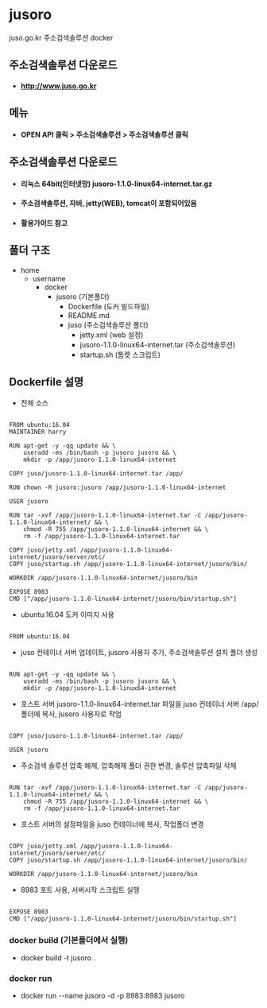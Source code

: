 # jusoro
juso.go.kr 주소검색솔루션 docker

## 주소검색솔루션 다운로드
* #### http://www.juso.go.kr

## 메뉴
* #### OPEN API 클릭 > 주소검색솔루션 > 주소검색솔루션 클릭

## 주소검색솔루션 다운로드
* #### 리눅스 64bit(인터넷망) jusoro-1.1.0-linux64-internet.tar.gz
* #### 주소검색솔루션, 자바, jetty(WEB), tomcat이 포함되어있음
* #### 활용가이드 참고

## 폴더 구조
* home
  * username
    * docker
      * jusoro (기본폴더)
        * Dockerfile (도커 빌드파일)
        * README.md
        * juso (주소검색솔루션 폴더)
          * jetty.xml (web 설정)
          * jusoro-1.1.0-linux64-internet.tar (주소검색솔루션)
          * startup.sh (톰켓 스크립트)

## Dockerfile 설명
* 전체 소스
<pre><code>
FROM ubuntu:16.04
MAINTAINER harry <latemorning@gmail.com>

RUN apt-get -y -qq update && \
    useradd -ms /bin/bash -p jusoro jusoro && \
    mkdir -p /app/jusoro-1.1.0-linux64-internet

COPY juso/jusoro-1.1.0-linux64-internet.tar /app/

RUN chown -R jusoro:jusoro /app/jusoro-1.1.0-linux64-internet

USER jusoro

RUN tar -xvf /app/jusoro-1.1.0-linux64-internet.tar -C /app/jusoro-1.1.0-linux64-internet/ && \
    chmod -R 755 /app/jusoro-1.1.0-linux64-internet && \
    rm -f /app/jusoro-1.1.0-linux64-internet.tar

COPY juso/jetty.xml /app/jusoro-1.1.0-linux64-internet/jusoro/server/etc/
COPY juso/startup.sh /app/jusoro-1.1.0-linux64-internet/jusoro/bin/

WORKDIR /app/jusoro-1.1.0-linux64-internet/jusoro/bin

EXPOSE 8983
CMD ["/app/jusoro-1.1.0-linux64-internet/jusoro/bin/startup.sh"]
</code></pre>

* ubuntu:16.04 도커 이미지 사용
<pre><code>
FROM ubuntu:16.04
</code></pre>

* juso 컨테이너 서버 업데이트, jusoro 사용자 추가, 주소검색솔루션 설치 폴더 생성
<pre><code>
RUN apt-get -y -qq update && \
    useradd -ms /bin/bash -p jusoro jusoro && \
    mkdir -p /app/jusoro-1.1.0-linux64-internet
</code></pre>

* 호스트 서버 jusoro-1.1.0-linux64-internet.tar 파일을 juso 컨테이너 서버 /app/ 폴더에 복사, jusoro 사용자로 작업
<pre><code>
COPY juso/jusoro-1.1.0-linux64-internet.tar /app/

USER jusoro
</code></pre>

* 주소검색 솔루션 압축 해제, 압축해제 폴더 권한 변경, 솔루션 압축파일 삭제
<pre><code>
RUN tar -xvf /app/jusoro-1.1.0-linux64-internet.tar -C /app/jusoro-1.1.0-linux64-internet/ && \
    chmod -R 755 /app/jusoro-1.1.0-linux64-internet && \
    rm -f /app/jusoro-1.1.0-linux64-internet.tar
</code></pre>

* 호스트 서버의 설정파일을 juso 컨테이너에 복사, 작업폴더 변경
<pre><code>
COPY juso/jetty.xml /app/jusoro-1.1.0-linux64-internet/jusoro/server/etc/
COPY juso/startup.sh /app/jusoro-1.1.0-linux64-internet/jusoro/bin/

WORKDIR /app/jusoro-1.1.0-linux64-internet/jusoro/bin
</code></pre>

* 8983 포트 사용, 서버시작 스크립트 실행
<pre><code>
EXPOSE 8983
CMD ["/app/jusoro-1.1.0-linux64-internet/jusoro/bin/startup.sh"]
</code></pre>

### docker build (기본폴더에서 실행)
* docker build -t jusoro .

### docker run
* docker run --name jusoro -d -p 8983:8983 jusoro
